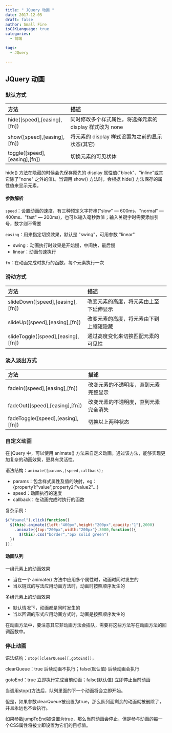 ```yaml
---
title: " JQuery 动画 "
date: 2017-12-05
draft: false
author: Small Fire
isCJKLanguage: true
categories: 
  - 前端

tags: 
  - JQuery

---
```


## JQuery 动画

### 默认方式

| 方法                          | 描述                                                     |
| :---------------------------- | :------------------------------------------------------- |
| hide([speed],[easing],[fn])   | 同时修改多个样式属性，将选择元素的 display 样式改为 none |
| show([speed],[easing],[fn])   | 将元素的 display 样式设置为之前的显示状态(其它)          |
| toggle([speed],[easing],[fn]) | 切换元素的可见状体                                       |

hide() 方法在隐藏的时候会先保存原先的 display 属性值("block"、"inline"或其它除了"none" 之外的值)。当调用 show() 方法时，会根据 hide() 方法保存的属性值来显示元素。

#### 参数解析

`speed`：设置动画的速度，有三种预定义字符串("slow" — 600ms、"normal" — 400ms、"fast" — 200ms)，也可以输入毫秒数值；输入关键字时需要添加引号，数字则不需要

`easing`：用来指定切换效果，默认是 "swing"，可用参数 "linear"

- swing：动画执行时效果是开始慢，中间快，最后慢
- linear：动画匀速执行

`fn`：在动画完成时执行的函数，每个元素执行一次

### 滑动方式

| 方法                               | 描述                                   |
| :--------------------------------- | :------------------------------------- |
| slideDown([speed],[easing],[fn])   | 改变元素的高度，将元素由上至下延伸显示 |
| slideUp([speed],[easing],[fn])     | 改变元素的高度，将元素由下到上缩短隐藏 |
| slideToggle([speed],[easing],[fn]) | 通过高度变化来切换匹配元素的可见性     |

### 淡入淡出方式

| 方法                              | 描述                                 |
| :-------------------------------- | :----------------------------------- |
| fadeIn([speed],[easing],[fn])     | 改变元素的不透明度，直到元素完整显示 |
| fadeOut([speed],[easing],[fn])    | 改变元素的不透明度，直到元素完全消失 |
| fadeToggle([speed],[easing],[fn]) | 切换以上两种状态                     |

### 自定义动画

在 jQuery 中，可以使用 animate() 方法来自定义动画。通过该方法，能够实现更加复杂的动画效果，更具有灵活性。

语法结构：`animate([params,]speed,callback);`

- params：包含样式属性及值的映射，eg：{property1:"value",property2:"value2"...}
- speed：动画执行的速度
- callback：在动画完成时执行的函数

复杂示例：

```javascript
$("#panel").click(function()
  $(this).animate({left:"400px",height:"200px",opacity:"1"},2000)
    .animate({top:"200px",width:"200px"},3000,function(){
      $(this).css("border","5px solid green")
  })
});
```

#### 动画队列

一组元素上的动画效果

- 当在一个 animate() 方法中应用多个属性时，动画时同时发生的
- 当以链式的写法应用动画方法时，动画时按照顺序发生的

多组元素上的动画效果

- 默认情况下，动画都是同时发生的
- 当以回调的形式应用动画方式时，动画是按照顺序发生的

在动画方法中，要注意其它非动画方法会插队，需要将这些方法写在动画方法的回调函数中。

### 停止动画

语法结构：`stop([clearQueue][,gotoEnd]);`

clearQueue：true 后续动画不执行；false(默认值) 后续动画会执行

gotoEnd：true 立即执行完成当前动画；false(默认值) 立即停止当前动画

当调用stop()方法后，队列里面的下一个动画将会立即开始。

但是，如果参数clearQueue被设置为true，那么队列面剩余的动画就被删除了，并且永远也不会执行。

如果参数jumpToEnd被设置为true，那么当前动画会停止，但是参与动画的每一个CSS属性将被立即设置为它们的目标值。
